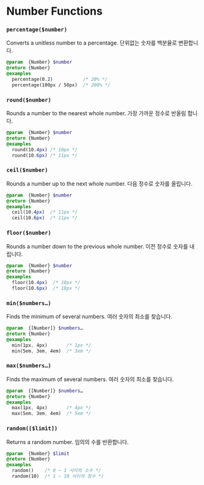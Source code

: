 # Number Functions

### `percentage($number)`
Converts a unitless number to a percentage.
단위없는 숫자를 백분율로 변환합니다.
```sass
@param  {Number} $number
@return {Number}
@examples
  percentage(0.2)           /* 20% */
  percentage(100px / 50px)  /* 200% */
```

### `round($number)`
Rounds a number to the nearest whole number.
가장 가까운 정수로 반올림 합니다.
```sass
@param  {Number} $number
@return {Number}
@examples
  round(10.4px) /* 10px */
  round(10.6px) /* 11px */
```

### `ceil($number)`
Rounds a number up to the next whole number.
다음 정수로 숫자를 올립니다.
```sass
@param  {Number} $number
@return {Number}
@examples
  ceil(10.4px)  /* 11px */
  ceil(10.6px)  /* 11px */
```

### `floor($number)`
Rounds a number down to the previous whole number.
이전 정수로 숫자를 내립니다.
```sass
@param  {Number} $number
@return {Number}
@examples
  floor(10.4px)  /* 10px */
  floor(10.6px)  /* 10px */
```

### `min($numbers…)`
Finds the minimum of several numbers.
여러 숫자의 최소를 찾습니다.
```sass
@param  {[Number]} $numbers…
@return {Number}
@examples
  min(1px, 4px)       /* 1px */
  min(5em, 3em, 4em)  /* 3em */
```

### `max($numbers…)`
Finds the maximum of several numbers.
여러 숫자의 최소를 찾습니다.
```sass
@param  {[Number]} $numbers…
@return {Number}
@examples
  max(1px, 4px)       /* 4px */
  max(5em, 3em, 4em)  /* 5em */
```

### `random([$limit])`
Returns a random number.
임의의 수를 반환합니다.
```sass
@param  {Number} $limit
@return {Number}
@examples
  random()    /* 0 ~ 1 사이의 소수 */
  random(10)  /* 1 ~ 10 사이의 정수 */
```